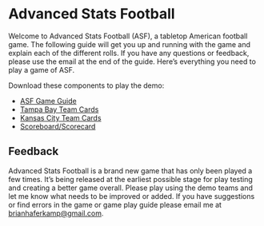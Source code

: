 # Advanced Stats Football

Welcome to Advanced Stats Football (ASF), a tabletop American football game. The following guide will get you up and running with the game and explain each of the different rolls. If you have any questions or feedback, please use the email at the end of the guide. Here’s everything you need to play a game of ASF. 

Download these components to play the demo:

- [ASF Game Guide](https://github.com/brianhaferkamp/tabletopfootballgame/raw/main/Advanced%20Stats%20Football.pdf)
- [Tampa Bay Team Cards](https://github.com/brianhaferkamp/tabletopfootballgame/raw/main/Tabletop%20Football%20Advanced%20-%20TB.pdf)
- [Kansas City Team Cards](https://github.com/brianhaferkamp/tabletopfootballgame/raw/main/Tabletop%20Football%20Advanced%20-%20KC.pdf)
- [Scoreboard/Scorecard](https://github.com/brianhaferkamp/tabletopfootballgame/raw/main/Tabletop%20Football%20Scorecard.pdf)

## Feedback

Advanced Stats Football is a brand new game that has only been played a few times. It’s being released at the earliest possible stage for play testing and creating a better game overall. Please play using the demo teams and let me know what needs to be improved or added. If you have suggestions or find errors in the game or game play guide please email me at brianhaferkamp@gmail.com.
